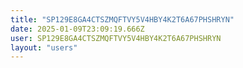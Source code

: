 ```yaml
---
title: "SP129E8GA4CTSZMQFTVY5V4HBY4K2T6A67PHSHRYN"
date: 2025-01-09T23:09:19.666Z
user: SP129E8GA4CTSZMQFTVY5V4HBY4K2T6A67PHSHRYN
layout: "users"
---
```

    